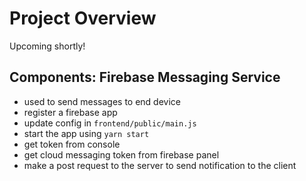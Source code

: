Project Overview
================

Upcoming shortly!


Components:
Firebase Messaging Service
---
- used to send messages to end device
- register a firebase app
- update config in `frontend/public/main.js`
- start the app using `yarn start`
- get token from console
- get cloud messaging token from firebase panel
- make a post request to the server to send notification to the client
